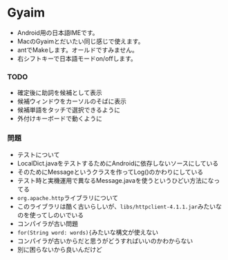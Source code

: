 # Gyaim

* Android用の日本語IMEです。
* MacのGyaimとだいたい同じ感じで使えます。
* antでMakeします。オールドですみません。
* 右シフトキーで日本語モードon/offします。

### TODO

* 確定後に助詞を候補として表示
* 候補ウィンドウをカーソルのそばに表示
* 候補単語をタッチで選択できるように
* 外付けキーボードで動くように

### 問題

* テストについて
 * LocalDict.javaをテストするためにAndroidに依存しないソースにしている
 * そのためにMessageというクラスを作ってLog()のかわりにしている
 * テスト時と実機運用で異なるMessage.javaを使うというひどい方法になってる
* ```org.apache.http```ライブラリについて
 * このライブラリは酷く古いらしいが、```libs/httpclient-4.1.1.jar```みたいなのを使ってしのいでいる
* コンパイラが古い問題
 * ```for(String word: words){```みたいな構文が使えない
 * コンパイラが古いからだと思うがどうすればいいのかわからない
 * 別に困らないから良いんだけど